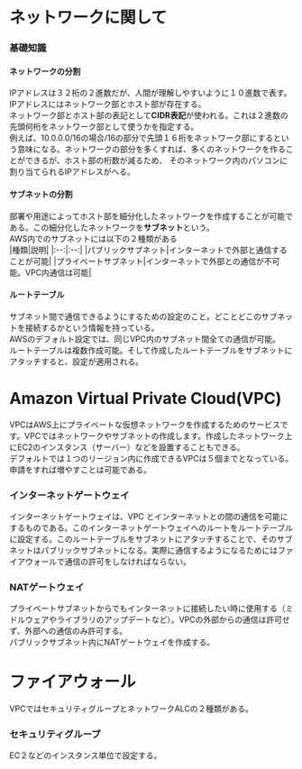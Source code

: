 # ネットワークに関して
### 基礎知識
#### ネットワークの分割
IPアドレスは３２桁の２進数だが、人間が理解しやすいように１０進数で表す。IPアドレスにはネットワーク部とホスト部が存在する。</br>
ネットワーク部とホスト部の表記として**CIDR表記**が使われる。これは２進数の先頭何桁をネットワーク部として使うかを指定する。</br>
例えば、10.0.0.0/16の場合/16の部分で先頭１６桁をネットワーク部にするという意味になる。ネットワークの部分を多くすれば、多くのネットワークを作ることができるが、ホスト部の桁数が減るため、
そのネットワーク内のパソコンに割り当てられるIPアドレスがへる。

#### サブネットの分割
部署や用途によってホスト部を細分化したネットワークを作成することが可能である。この細分化したネットワークを**サブネット**という。</br>
AWS内でのサブネットには以下の２種類がある</br>
|種類|説明|
|:--:|:--:|
|パブリックサブネット|インターネットで外部と通信することが可能|
|プライベートサブネット|インターネットで外部との通信が不可能。VPC内通信は可能|

#### ルートテーブル
サブネット間で通信できるようにするための設定のこと。どことどこのサブネットを接続するかという情報を持っている。</br>
AWSのデフォルト設定では、同じVPC内のサブネット間全ての通信が可能。</br>
ルートテーブルは複数作成可能。そして作成したルートテーブルをサブネットにアタッチすると、設定が適用される。

# Amazon Virtual Private Cloud(VPC)
VPCはAWS上にプライベートな仮想ネットワークを作成するためのサービスです。VPCではネットワークやサブネットの作成します。作成したネットワーク上にEC2のインスタンス（サーバー）などを設置することもできる。</br>
デフォルトでは１つのリージョン内に作成できるVPCは５個までとなっている。申請をすれば増やすことは可能である。

### インターネットゲートウェイ
インターネットゲートウェイは、VPC とインターネットとの間の通信を可能にするものである。このインターネットゲートウェイへのルートをルートテーブルに設定する。このルートテーブルをサブネットにアタッチすることで、そのサブネットはパブリックサブネットになる。実際に通信するようになるためにはファイアウォールで通信の許可をしなければならない。

### NATゲートウェイ
プライベートサブネットからでもインターネットに接続したい時に使用する（ミドルウェアやライブラリのアップデートなど）。VPCの外部からの通信は許可せず、外部への通信のみ許可する。</br>
パブリックサブネット内にNATゲートウェイを作成する。

# ファイアウォール
VPCではセキュリティグループとネットワークALCの２種類がある。

### セキュリティグループ
EC２などのインスタンス単位で設定する。


